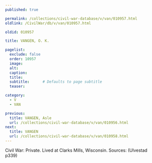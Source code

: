 ```yaml
---
published: true

permalink: /collections/civil-war-database/v/van/010957.html
oldlink: /CivilWar/db/v/van/010957.html

oldid: 010957

title: VANGEN, O. K.

pagelist:
  exclude: false
  order: 10957
  image: 
  alt:
  caption:
  title:
  subtitle:      # Defaults to page subtitle
  teaser:

category: 
  - V 
  - VAN

previous:
  title: VANGEN, Asle
  url: /collections/civil-war-database/v/van/010956.html  
next:
  title: VANGEN
  url: /collections/civil-war-database/v/van/010958.html   
---
```

Civil War: Private. Lived at Clarks Mills, Wisconsin. Sources: (Ulvestad p339)